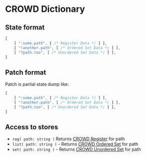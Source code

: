 # CROWD Dictionary

## State format

```javascript
[
	[ ":some.path", [ /* Register Data */ ] ],
	[ "!another.path", [ /* Ordered Set Data */ ] ],
	[ "?path.too", [ /* Unordered Set Data */ ] ],
]
```

## Patch format

Patch is partial state dump like:

```javascript
[
	[ ":some.path", [ /* Register Data */ ] ],
	[ "!another.path", [ /* Ordered Set Data */ ] ],
	[ "?path.too", [ /* Unordered Set Data */ ] ],
]
```

## Access to stores

- `reg( path: string )` Returns [CROWD Register](../reg) for path
- `list( path: string )` - Returns [CROWD Ordered Set](../list) for path
- `set( path: string )` - Returns [CROWD Unordered Set](../set) for path

